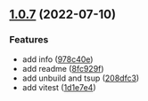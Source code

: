## [1.0.7](https://github.com/mistjs/monorepo-starter/compare/0.0.9...1.0.7) (2022-07-10)


### Features

* add info ([978c40e](https://github.com/mistjs/monorepo-starter/commit/978c40ebf7ff28f4f246eb009027bc3dc7072015))
* add readme ([8fc929f](https://github.com/mistjs/monorepo-starter/commit/8fc929fc6f645c90b146de90cb017e3782dc8356))
* add unbuild and tsup ([208dfc3](https://github.com/mistjs/monorepo-starter/commit/208dfc3d8ba6c0a01b9944314fc00ef2569d0a1d))
* add vitest ([1d1e7e4](https://github.com/mistjs/monorepo-starter/commit/1d1e7e48f72ebe6063aa4affa178d7ef78ab523a))



